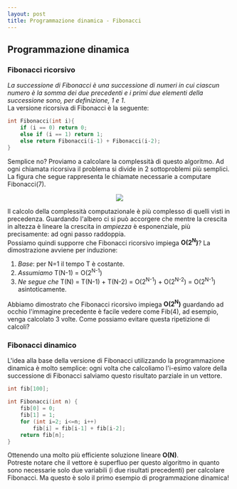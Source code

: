 ```yaml
---
layout: post
title: Programmazione dinamica - Fibonacci
---
```


## Programmazione dinamica

### Fibonacci ricorsivo ###
*La successione di Fibonacci è una successione di numeri in cui ciascun numero è la somma dei due precedenti e i primi due elementi della successione sono, per definizione, 1 e 1*.  
La versione ricorsiva di Fibonacci è la seguente:

```c++
int Fibonacci(int i){
    if (i == 0) return 0;
    else if (i == 1) return 1;
    else return Fibonacci(i-1) + Fibonacci(i-2); 
}
```
Semplice no? Proviamo a calcolare la complessità di questo algoritmo. Ad ogni chiamata ricorsiva il problema si divide in 2 sottoproblemi più semplici. La figura che segue rappresenta le chiamate necessarie a computare Fibonacci(7).

<p align="center">
    <img src="{{site.baseurl}}/img/Fib_Ricorsivo.png">
</p>

Il calcolo della complessità computazionale è più complesso di quelli visti in precedenza. Guardando l'albero ci si può accorgere che mentre la crescita in altezza è lineare la crescita in *ampiezza* è esponenziale, più precisamente: ad ogni passo raddoppia.  
Possiamo quindi supporre che Fibonacci ricorsivo impiega **O(2<sup>N</sup>)**? La dimostrazione avviene per induzione:

1. *Base*: per N=1 il tempo T è costante.
2. *Assumiamo* T(N-1) = O(2<sup>N-1</sup>)
3. *Ne segue che* T(N) = T(N-1) + T(N-2) = O(2<sup>N-1</sup>) + O(2<sup>N-2</sup>) =
O(2<sup>N-1</sup>) asintoticamente.

Abbiamo dimostrato che Fibonacci ricorsivo impiega **O(2<sup>N</sup>)** guardando ad occhio l'immagine precedente è facile vedere come Fib(4), ad esempio, venga calcolato 3 volte. Come possiamo evitare questa ripetizione di calcoli?

### Fibonacci dinamico ###

L'idea alla base della versione di Fibonacci utilizzando la programmazione dinamica è molto semplice: ogni volta che calcoliamo l'i-esimo valore della successione di Fibonacci salviamo questo risultato parziale in un vettore.

```c++
int fib[100];

int Fibonacci(int n) {
    fib[0] = 0; 
    fib[1] = 1;
    for (int i=2; i<=n; i++)
        fib[i] = fib[i-1] + fib[i-2]; 
    return fib[n];
}
```

Ottenendo una molto più efficiente soluzione lineare **O(N)**.  
Potreste notare che il vettore è superfluo per questo algoritmo in quanto sono necessarie solo due variabili (i due risultati precedenti) per calcolare Fibonacci. Ma questo è solo il primo esempio di programmazione dinamica!